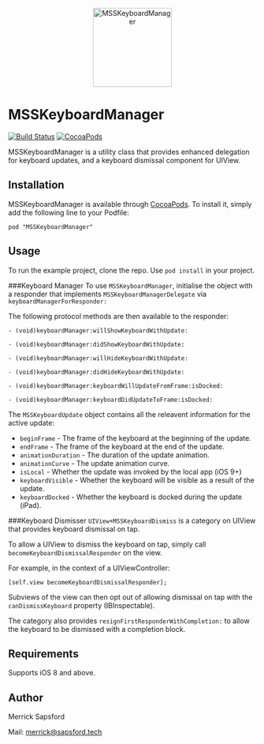 <p align="center">
  <img src="https://github.com/MerrickSapsford/MSSKeyboardManager/blob/develop/Resource/MSSKeyboardManager.png?raw=true" alt="MSSKeyboardManager" height="160" width="160"/>
</p>

# MSSKeyboardManager
[![Build Status](https://travis-ci.org/MerrickSapsford/MSSKeyboardManager.svg?branch=develop)](https://travis-ci.org/MerrickSapsford/MSSKeyboardManager)
[![CocoaPods](https://img.shields.io/cocoapods/v/MSSKeyboardManager.svg)]()

MSSKeyboardManager is a utility class that provides enhanced delegation for keyboard updates, and a keyboard dismissal component for UIView.

## Installation
MSSKeyboardManager is available through [CocoaPods](http://cocoapods.org). To install it, simply add the following line to your Podfile:

    pod "MSSKeyboardManager"
    
## Usage
To run the example project, clone the repo. Use `pod install` in your project.

###Keyboard Manager
To use `MSSKeyboardManager`, initialise the object with a responder that implements `MSSKeyboardManagerDelegate` via `keyboardManagerForResponder:`

The following protocol methods are then available to the responder:

```
- (void)keyboardManager:willShowKeyboardWithUpdate:

- (void)keyboardManager:didShowKeyboardWithUpdate:

- (void)keyboardManager:willHideKeyboardWithUpdate:

- (void)keyboardManager:didHideKeyboardWithUpdate:

- (void)keyboardManager:keyboardWillUpdateFromFrame:isDocked:

- (void)keyboardManager:keyboardDidUpdateToFrame:isDocked:
```

The `MSSKeyboardUpdate` object contains all the releavent information for the active update:

- `beginFrame` - The frame of the keyboard at the beginning of the update.
- `endFrame` - The frame of the keyboard at the end of the update.
- `animationDuration` - The duration of the update animation.
- `animationCurve` - The update animation curve.
- `isLocal` - Whether the update was invoked by the local app (iOS 9+)
- `keyboardVisible` - Whether the keyboard will be visible as a result of the update.
- `keyboardDocked` - Whether the keyboard is docked during the update (iPad).

###Keyboard Dismisser
`UIView+MSSKeyboardDismiss` is a category on UIView that provides keyboard dismissal on tap.

To allow a UIView to dismiss the keyboard on tap, simply call `becomeKeyboardDismissalResponder` on the view. 

For example, in the context of a UIViewController:
```
[self.view becomeKeyboardDismissalResponder];
```

Subviews of the view can then opt out of allowing dismissal on tap with the `canDismissKeyboard` property (IBInspectable).

The category also provides `resignFirstResponderWithCompletion:` to allow the keyboard to be dismissed with a completion block.

## Requirements
Supports iOS 8 and above.

## Author
Merrick Sapsford

Mail: [merrick@sapsford.tech](mailto:merrick@sapsford.tech)
